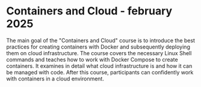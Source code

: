 # Containers and Cloud - february 2025
The main goal of the "Containers and Cloud" course is to introduce the best practices for creating containers with Docker and subsequently deploying them on cloud infrastructure. The course covers the necessary Linux Shell commands and teaches how to work with Docker Compose to create containers. It examines in detail what cloud infrastructure is and how it can be managed with code. After this course, participants can confidently work with containers in a cloud environment.
